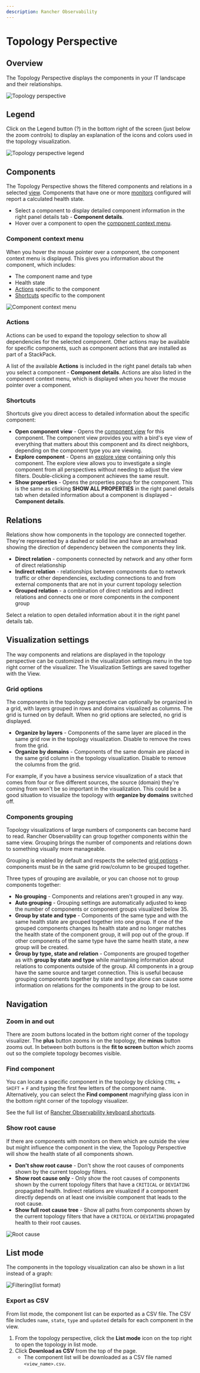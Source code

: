 ```yaml
---
description: Rancher Observability
---
```


# Topology Perspective

## Overview

The Topology Perspective displays the components in your IT landscape and their relationships.

![Topology perspective](../../.gitbook/assets/k8s/k8s-topology-perspective.png)

## Legend

Click on the Legend button (?) in the bottom right of the screen (just below the zoom controls) to display an explanation of the icons and colors used in the topology visualization.

![Topology perspective legend](../../.gitbook/assets/k8s/k8s-topology-perspective-legend.png)

## Components

The Topology Perspective shows the filtered components and relations in a selected [view](k8s-view-structure.md). Components that have one or more [monitors](../../use/alerting/k8s-monitors.md) configured will report a calculated health state.

* Select a component to display detailed component information in the right panel details tab - **Component details**.
* Hover over a component to open the [component context menu](#component-context-menu).

### Component context menu

When you hover the mouse pointer over a component, the component context menu is displayed. This gives you information about the component, which includes:

* The component name and type
* Health state
* [Actions](#actions) specific to the component
* [Shortcuts](#shortcuts) specific to the component

![Component context menu](../../.gitbook/assets/k8s/k8s-component-contex-menu.png)

### Actions

Actions can be used to expand the topology selection to show all dependencies for the selected component. Other actions may be available for specific components, such as component actions that are installed as part of a StackPack.

A list of the available **Actions** is included in the right panel details tab when you select a component - **Component details**. Actions are also listed in the component context menu, which is displayed when you hover the mouse pointer over a component.

### Shortcuts

Shortcuts give you direct access to detailed information about the specific component:

* **Open component view** - Opens the [component view](k8s-component-views.md) for this component. The component view provides you with a bird's eye view of everything that matters about this component and its direct neighbors, depending on the component type you are viewing.
* **Explore component** - Opens an [explore view](k8s-explore-views.md) containing only this component. The explore view allows you to investigate a single component from all perspectives without needing to adjust the view filters. Double-clicking a component achieves the same result.
* **Show properties** - Opens the properties popup for the component. This is the same as clicking **SHOW ALL PROPERTIES** in the right panel details tab when detailed information about a component is displayed - **Component details**.

## Relations

Relations show how components in the topology are connected together. They're represented by a dashed or solid line and have an arrowhead showing the direction of dependency between the components they link. 

* **Direct relation** - components connected by network and any other form of direct relationship
* **Indirect relation** - relationships between components due to network traffic or other dependencies, excluding connections to and from external components that are not in your current topology selection
* **Grouped relation** - a combination of direct relations and indirect relations and connects one or more components in the component group

Select a relation to open detailed information about it in the right panel details tab.

## Visualization settings

The way components and relations are displayed in the topology perspective can be customized in the visualization settings menu in the top right corner of the visualizer.  The Visualization Settings are saved together with the View.
 
### Grid options

The components in the topology perspective can optionally be organized in a grid, with layers grouped in rows and domains visualized as columns. The grid is turned on by default. When no grid options are selected, no grid is displayed.

* **Organize by layers** - Components of the same layer are placed in the same grid row in the topology visualization. Disable to remove the rows from the grid.
* **Organize by domains** - Components of the same domain are placed in the same grid column in the topology visualization. Disable to remove the columns from the grid.

For example, if you have a business service visualization of a stack that comes from four or five different sources, the source \(domain\) they're coming from won't be so important in the visualization. This could be a good situation to visualize the topology with **organize by domains** switched off.

### Components grouping

Topology visualizations of large numbers of components can become hard to read. Rancher Observability can group together components within the same view. Grouping brings the number of components and relations down to something visually more manageable.

Grouping is enabled by default and respects the selected [grid options](#grid-options) - components must be in the same grid row/column to be grouped together.

Three types of grouping are available, or you can choose not to group components together:

* **No grouping** - Components and relations aren't grouped in any way.
* **Auto grouping** - Grouping settings are automatically adjusted to keep the number of components or component groups visualized below 35.
* **Group by state and type** - Components of the same type and with the same health state are grouped together into one group. If one of the grouped components changes its health state and no longer matches the health state of the component group, it will pop out of the group. If other components of the same type have the same health state, a new group will be created.
* **Group by type, state and relation** - Components are grouped together as with **group by state and type** while maintaining information about relations to components outside of the group. All components in a group have the same source and target connection. This is useful because grouping components together by state and type alone can cause some information on relations for the components in the group to be lost.


## Navigation

### Zoom in and out

There are zoom buttons located in the bottom right corner of the topology visualizer. The **plus** button zooms in on the topology, the **minus** button zooms out. In between both buttons is the **fit to screen** button which zooms out so the complete topology becomes visible.

### Find component

You can locate a specific component in the topology by clicking `CTRL` + `SHIFT` + `F` and typing the first few letters of the component name. Alternatively, you can select the **Find component** magnifying glass icon in the bottom right corner of the topology visualizer.

See the full list of [Rancher Observability keyboard shortcuts](/use/stackstate-ui/k8sTs-keyboard-shortcuts.md).

### Show root cause

If there are components with monitors on them which are outside the view but might influence the component in the view, the Topology Perspective will show the health state of all components shown.

* **Don't show root cause** - Don't show the root causes of components shown by the current topology filters.
* **Show root cause only** - Only show the root causes of components shown by the current topology filters that have a `CRITICAL` or `DEVIATING` propagated health. Indirect relations are visualized if a component directly depends on at least one invisible component that leads to the root cause.
* **Show full root cause tree** - Show all paths from components shown by the current topology filters that have a `CRITICAL` or `DEVIATING` propagated health to their root causes.

![Root cause](../../.gitbook/assets/k8s/k8s-show-root-cause.png)

## List mode

The components in the topology visualization can also be shown in a list instead of a graph:

![Filtering\(list format\)](../../.gitbook/assets/k8s/k8s-topology-perspective-list-mode.png)

### Export as CSV

From list mode, the component list can be exported as a CSV file. The CSV file includes `name`, `state`, `type` and `updated` details for each component in the view.

1. From the topology perspective, click the **List mode** icon on the top right to open the topology in list mode.
2. Click **Download as CSV** from the top of the page.
   * The component list will be downloaded as a CSV file named `<view_name>.csv`.
